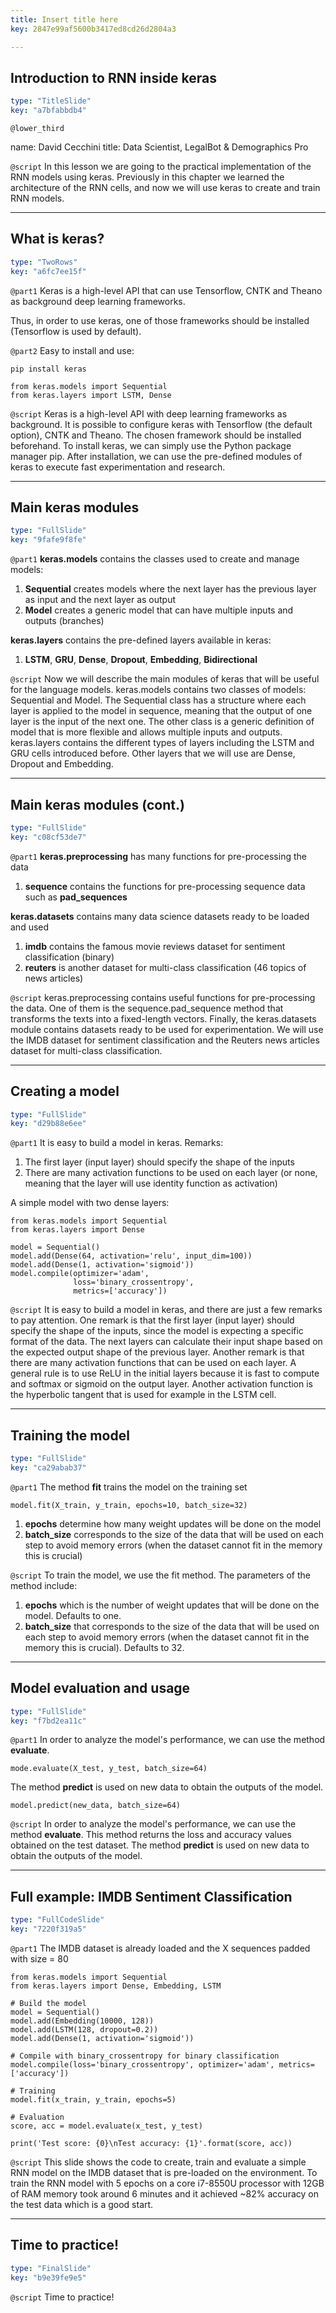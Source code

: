```yaml
---
title: Insert title here
key: 2847e99af5600b3417ed8cd26d2804a3

---
```

## Introduction to RNN inside keras

```yaml
type: "TitleSlide"
key: "a7bfabbdb4"
```

`@lower_third`

name: David Cecchini
title: Data Scientist, LegalBot & Demographics Pro


`@script`
In this lesson we are going to the practical implementation of the RNN models using keras.
Previously in this chapter we learned the architecture of the RNN cells, and now we will use keras to create and train RNN models.


---
## What is keras?

```yaml
type: "TwoRows"
key: "a6fc7ee15f"
```

`@part1`
Keras is a high-level API that can use Tensorflow, CNTK and Theano as background deep learning frameworks. 

Thus, in order to use keras, one of those frameworks should be installed (Tensorflow is used by default).


`@part2`
Easy to install and use: 

```
pip install keras
```

```
from keras.models import Sequential
from keras.layers import LSTM, Dense
```


`@script`
Keras is a high-level API with deep learning frameworks as background. It is possible to configure keras with Tensorflow (the default option), CNTK and Theano. The chosen framework should be installed beforehand.
To install keras, we can simply use the Python package manager pip.
After installation, we can use the pre-defined modules of keras to execute fast experimentation and research.


---
## Main keras modules

```yaml
type: "FullSlide"
key: "9fafe9f8fe"
```

`@part1`
**keras.models** contains the classes used to create and manage models: 
1. **Sequential** creates models where the next layer has the previous layer as input and the next layer as output
2. **Model** creates a generic model that can have multiple inputs and outputs (branches)

**keras.layers** contains the pre-defined layers available in keras:
1. **LSTM**, **GRU**, **Dense**, **Dropout**, **Embedding**, **Bidirectional**


`@script`
Now we will describe the main modules of keras that will be useful for the language models.
keras.models contains two classes of models: Sequential and Model. The Sequential class has a structure where each layer is applied to the model in sequence, meaning that the output of one layer is the input of the next one.
The other class is a generic definition of model that is more flexible and allows multiple inputs and outputs.
keras.layers contains the different types of layers including the LSTM and GRU cells introduced before. Other layers that we will use are Dense, Dropout and Embedding.


---
## Main keras modules (cont.)

```yaml
type: "FullSlide"
key: "c08cf53de7"
```

`@part1`
**keras.preprocessing** has many functions for pre-processing the data

1. **sequence** contains the functions for pre-processing sequence data such as **pad_sequences**

**keras.datasets** contains many data science datasets ready to be loaded and used

1. **imdb** contains the famous movie reviews dataset for sentiment classification (binary)
2. **reuters** is another dataset for multi-class classification (46 topics of news articles)


`@script`
keras.preprocessing contains useful functions for pre-processing the data. One of them is the sequence.pad_sequence method that transforms the texts into a fixed-length vectors.
Finally, the keras.datasets module contains datasets ready to be used for experimentation. We will use the IMDB dataset for sentiment classification and the Reuters news articles dataset for multi-class classification.


---
## Creating a model

```yaml
type: "FullSlide"
key: "d29b88e6ee"
```

`@part1`
It is easy to build a model in keras. Remarks:

1. The first layer (input layer) should specify the shape of the inputs
2. There are many activation functions to be used on each layer (or none, meaning that the layer will use identity function as activation)

A simple model with two dense layers:

```
from keras.models import Sequential
from keras.layers import Dense

model = Sequential()
model.add(Dense(64, activation='relu', input_dim=100))
model.add(Dense(1, activation='sigmoid'))
model.compile(optimizer='adam',
              loss='binary_crossentropy',
              metrics=['accuracy'])

```


`@script`
It is easy to build a model in keras, and there are just a few remarks to pay attention.
One remark is that the first layer (input layer) should specify the shape of the inputs, since the model is expecting a specific format of the data. The next layers can calculate their input shape based on the expected output shape of the previous layer.
Another remark is that there are many activation functions that can be used on each layer. A general rule is to use ReLU in the initial layers because it is fast to compute and softmax or sigmoid on the output layer. Another activation function is the hyperbolic tangent that is used for example in the LSTM cell.


---
## Training the model

```yaml
type: "FullSlide"
key: "ca29abab37"
```

`@part1`
The method **fit** trains the model on the training set

```
model.fit(X_train, y_train, epochs=10, batch_size=32)
```

1. **epochs** determine how many weight updates will be done on the model
2. **batch_size** corresponds to the size of the data that will be used on each step to avoid memory errors (when the dataset cannot fit in the memory this is crucial)


`@script`
To train the model, we use the fit method. The parameters of the method include:
1. **epochs** which is the number of weight updates that will be done on the model. Defaults to one.
2. **batch_size** that corresponds to the size of the data that will be used on each step to avoid memory errors (when the dataset cannot fit in the memory this is crucial). Defaults to 32.


---
## Model evaluation and usage

```yaml
type: "FullSlide"
key: "f7bd2ea11c"
```

`@part1`
In order to analyze the model's performance, we can use the method **evaluate**.

```
mode.evaluate(X_test, y_test, batch_size=64)
```

The method **predict** is used on new data to obtain the outputs of the model.

```
model.predict(new_data, batch_size=64)
```


`@script`
In order to analyze the model's performance, we can use the method **evaluate**. This method returns the loss and accuracy values obtained on the test dataset.
The method **predict** is used on new data to obtain the outputs of the model.


---
## Full example: IMDB Sentiment Classification

```yaml
type: "FullCodeSlide"
key: "7220f319a5"
```

`@part1`
The IMDB dataset is already loaded and the X sequences padded with size = 80

```
from keras.models import Sequential
from keras.layers import Dense, Embedding, LSTM

# Build the model
model = Sequential()
model.add(Embedding(10000, 128))
model.add(LSTM(128, dropout=0.2))
model.add(Dense(1, activation='sigmoid'))

# Compile with binary_crossentropy for binary classification
model.compile(loss='binary_crossentropy', optimizer='adam', metrics=['accuracy'])

# Training
model.fit(x_train, y_train, epochs=5)

# Evaluation
score, acc = model.evaluate(x_test, y_test)

print('Test score: {0}\nTest accuracy: {1}'.format(score, acc))

```


`@script`
This slide shows the code to create, train and evaluate a simple RNN model on the IMDB dataset that is pre-loaded on the environment. 
To train the RNN model with 5 epochs on a core i7-8550U processor with 12GB of RAM memory took around 6 minutes and it achieved ~82% accuracy on the test data which is a good start.


---
## Time to practice!

```yaml
type: "FinalSlide"
key: "b9e39fe9e5"
```

`@script`
Time to practice!


